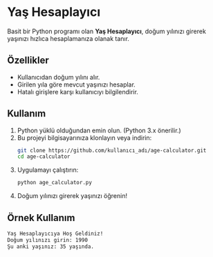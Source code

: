 # Yaş Hesaplayıcı

Basit bir Python programı olan **Yaş Hesaplayıcı**, doğum yılınızı girerek yaşınızı hızlıca hesaplamanıza olanak tanır.

## Özellikler
- Kullanıcıdan doğum yılını alır.
- Girilen yıla göre mevcut yaşınızı hesaplar.
- Hatalı girişlere karşı kullanıcıyı bilgilendirir.

## Kullanım

1. Python yüklü olduğundan emin olun. (Python 3.x önerilir.)
2. Bu projeyi bilgisayarınıza klonlayın veya indirin:
    ```bash
    git clone https://github.com/kullanıcı_adı/age-calculator.git
    cd age-calculator
    ```
3. Uygulamayı çalıştırın:
    ```bash
    python age_calculator.py
    ```
4. Doğum yılınızı girerek yaşınızı öğrenin!

## Örnek Kullanım
```bash
Yaş Hesaplayıcıya Hoş Geldiniz!
Doğum yılınızı girin: 1990
Şu anki yaşınız: 35 yaşında.
